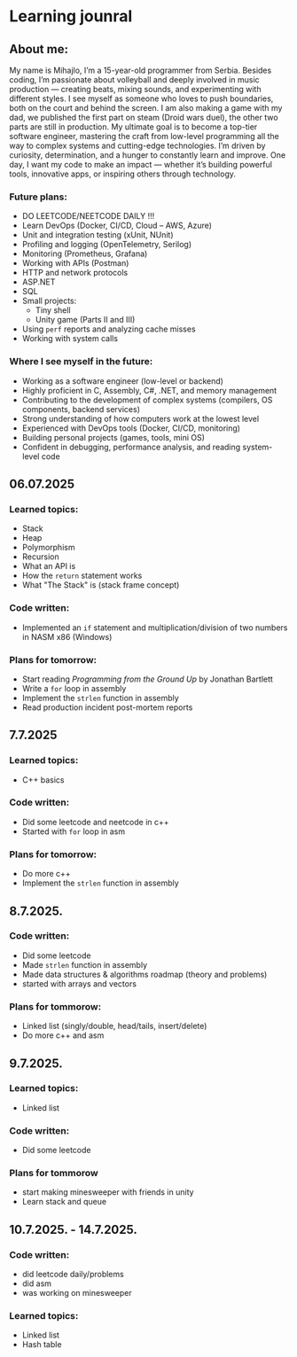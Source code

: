 # Learning jounral

## About me:
My name is Mihajlo, I’m a 15-year-old programmer from Serbia. Besides coding, I’m passionate about volleyball and deeply involved in music production — creating beats, mixing sounds, and experimenting with different styles. I see myself as someone who loves to push boundaries, both on the court and behind the screen. I am also making a game with my dad, we published the first part on steam (Droid wars duel), the other two parts are still in production.
My ultimate goal is to become a top-tier software engineer, mastering the craft from low-level programming all the way to complex systems and cutting-edge technologies. I’m driven by curiosity, determination, and a hunger to constantly learn and improve. One day, I want my code to make an impact — whether it’s building powerful tools, innovative apps, or inspiring others through technology.

### Future plans:
- DO LEETCODE/NEETCODE DAILY !!!
- Learn DevOps (Docker, CI/CD, Cloud – AWS, Azure)
- Unit and integration testing (xUnit, NUnit)
- Profiling and logging (OpenTelemetry, Serilog)
- Monitoring (Prometheus, Grafana)
- Working with APIs (Postman)
- HTTP and network protocols
- ASP.NET
- SQL
- Small projects:
  - Tiny shell
  - Unity game (Parts II and III)
- Using `perf` reports and analyzing cache misses
- Working with system calls

### Where I see myself in the future:
- Working as a software engineer (low-level or backend)
- Highly proficient in C, Assembly, C#, .NET, and memory management
- Contributing to the development of complex systems (compilers, OS components, backend services)
- Strong understanding of how computers work at the lowest level
- Experienced with DevOps tools (Docker, CI/CD, monitoring)
- Building personal projects (games, tools, mini OS)
- Confident in debugging, performance analysis, and reading system-level code

## 06.07.2025

### Learned topics:
- Stack
- Heap
- Polymorphism
- Recursion
- What an API is
- How the `return` statement works
- What "The Stack" is (stack frame concept)

### Code written:
- Implemented an `if` statement and multiplication/division of two numbers in NASM x86 (Windows)

### Plans for tomorrow:
- Start reading *Programming from the Ground Up* by Jonathan Bartlett
- Write a `for` loop in assembly
- Implement the `strlen` function in assembly
- Read production incident post-mortem reports

## 7.7.2025

### Learned topics:
- C++ basics

### Code written:
- Did some leetcode and neetcode in c++
- Started with `for` loop in asm

### Plans for tomorrow:
- Do more c++ 
- Implement the `strlen` function in assembly

## 8.7.2025.

### Code written:
- Did some leetcode
- Made `strlen` function in assembly
- Made data structures & algorithms roadmap (theory and problems)
- started with arrays and vectors

### Plans for tommorow:
- Linked list (singly/double, head/tails, insert/delete) 
- Do more c++ and asm

## 9.7.2025.

### Learned topics:
- Linked list

### Code written:
- Did some leetcode

### Plans for tommorow 
- start making minesweeper with friends in unity
- Learn stack and queue

## 10.7.2025. - 14.7.2025.

### Code written:
- did leetcode daily/problems
- did asm
- was working on minesweeper

### Learned topics:
- Linked list
- Hash table

